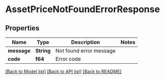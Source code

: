 # AssetPriceNotFoundErrorResponse

## Properties

Name | Type | Description | Notes
------------ | ------------- | ------------- | -------------
**message** | **String** | Not found error message | 
**code** | **f64** | Error code | 

[[Back to Model list]](../README.md#documentation-for-models) [[Back to API list]](../README.md#documentation-for-api-endpoints) [[Back to README]](../README.md)


